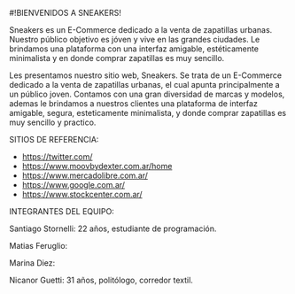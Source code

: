 #!BIENVENIDOS A SNEAKERS!

Sneakers es un E-Commerce dedicado a la venta de zapatillas urbanas. 
Nuestro público objetivo es jóven y vive en las grandes ciudades.
Le brindamos una plataforma con una interfaz amigable, estéticamente minimalista y en donde comprar zapatillas es muy sencillo.

Les presentamos nuestro sitio web, Sneakers. Se trata de un E-Commerce dedicado a la venta de zapatillas urbanas, el cual apunta principalmente a un público joven. Contamos con una gran diversidad de marcas y modelos, ademas le brindamos a nuestros clientes una plataforma de interfaz amigable, segura, esteticamente minimalista, y donde comprar zapatillas es muy sencillo y practico. 





SITIOS DE REFERENCIA:

- https://twitter.com/
- https://www.moovbydexter.com.ar/home
- https://www.mercadolibre.com.ar/
- https://www.google.com.ar/
- https://www.stockcenter.com.ar/
 
INTEGRANTES DEL EQUIPO: 

Santiago Stornelli: 22 años, estudiante de programación. 

Matias Feruglio:

Marina Diez:

Nicanor Guetti: 31 años, politólogo, corredor textil.

